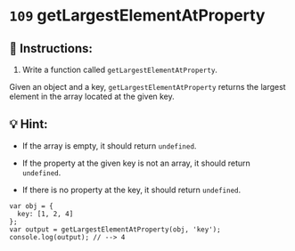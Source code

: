 # `109` getLargestElementAtProperty

## 📝 Instructions:

1. Write a function called `getLargestElementAtProperty`.

Given an object and a key, `getLargestElementAtProperty` returns the largest element in the array located at the given key.

## :bulb: Hint:

 * If the array is empty, it should return `undefined`.

* If the property at the given key is not an array, it should return `undefined`.

* If there is no property at the key, it should return `undefined`.


```Js
var obj = {
  key: [1, 2, 4]
};
var output = getLargestElementAtProperty(obj, 'key');
console.log(output); // --> 4
```